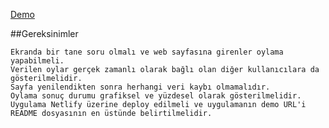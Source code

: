 [Demo]()


##Gereksinimler

    Ekranda bir tane soru olmalı ve web sayfasına girenler oylama yapabilmeli.
    Verilen oylar gerçek zamanlı olarak bağlı olan diğer kullanıcılara da gösterilmelidir.
    Sayfa yenilendikten sonra herhangi veri kaybı olmamalıdır.
    Oylama sonuç durumu grafiksel ve yüzdesel olarak gösterilmelidir.
    Uygulama Netlify üzerine deploy edilmeli ve uygulamanın demo URL'i README dosyasının en üstünde belirtilmelidir.
